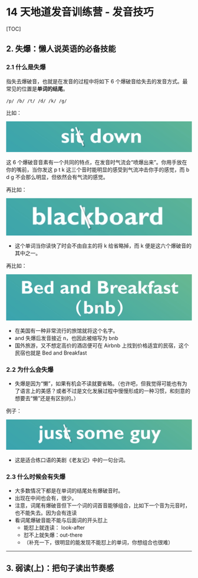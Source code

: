 # 14 天地道发音训练营 - 发音技巧

[TOC]

## 2. 失爆：懒人说英语的必备技能

### 2.1 什么是失爆

指失去爆破音，也就是在发音的过程中将如下 6 个爆破音给失去的发音方式。最常见的位置是**单词的结尾**。

`/p/ /b/ /t/ /d/ /k/ /g/`

比如：

![1529220585144](assets/1529220585144.png)

这 6 个爆破音音素有一个共同的特点，在发音时气流会“喷爆出来”。你用手放在你的嘴前，当你发这 p t k 这三个音时能明显的感受到气流冲击你手的感觉，而 b d g 不会那么明显，但依然会有气流的感觉。

再比如：

![1529220910217](assets/1529220910217.png)

- 这个单词当你读快了时会不由自主的将 k 给省略掉，而 k 便是这六个爆破音的其中之一。

再比如：

![1529221040682](assets/1529221040682.png)

- 在美国有一种非常流行的旅馆就将这个名字。
- and 失爆后发音接近 n，也因此被缩写为 bnb
- 国外旅游，又不想定高价的酒店便可在 Airbnb 上找到价格适宜的民宿，这个民宿也就是 Bed and Breakfast



### 2.2 为什么会失爆

- 失爆是因为“懒”，如果有机会不读就要省略。（也许吧，但我觉得可能也有为了语言上的美感？或者不过是文化发展过程中慢慢形成的一种习惯，和刻意的想要去“懒”还是有区别的。）

例子：

![1529221566716](assets/1529221566716.png)

- 这是适合练口语的美剧《老友记》中的一句台词。



### 2.3 什么时候会有失爆

- 大多数情况下都是在单词的结尾处有爆破音时。
- 出现在中间也会有，很少。
- 注意，词尾有爆破音但下一个词的词首音能够组合，比如下一个音为元音时，也不能失去。因为会有连读
- 看词尾爆破音能不能与后面词的开头怼上
  - 能怼上就连读： look-after
  - 怼不上就失爆：out-there
  - （补充一下，很明显的能发现不能怼上的单词，你想组合也很难）

  

---



## 3. 弱读(上)：把句子读出节奏感

